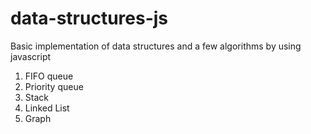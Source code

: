 # data-structures-js

Basic implementation of data structures and a few algorithms by using javascript

1. FIFO queue
2. Priority queue
3. Stack
4. Linked List
5. Graph